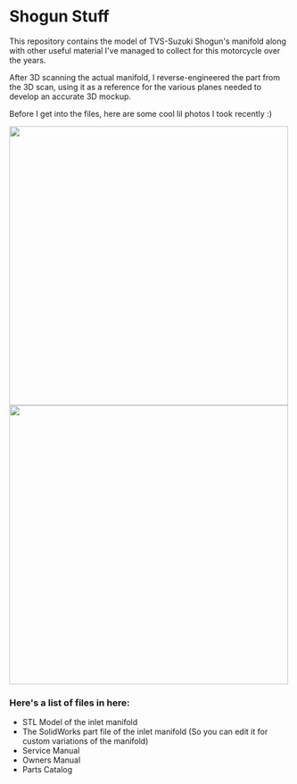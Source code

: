 # Shogun Stuff
This repository contains the model of TVS-Suzuki Shogun's manifold along with other useful material I've managed to collect for this motorcycle over the years. 

After 3D scanning the actual manifold, I reverse-engineered the part from the 3D scan, using it as a reference for the various planes needed to develop an accurate 3D mockup.

Before I get into the files, here are some cool lil photos I took recently :)


<p float="left">
  <img src="https://github.com/CraftyCranberry/Shogun_Stuff/assets/82392157/e0adf550-0a47-4f59-9c3e-adc5d2461fa4" width="500" />
  <img src="https://github.com/CraftyCranberry/Shogun_Stuff/assets/82392157/2b55c31d-403a-4fbd-9a3a-860fd45f0554" width="500" /> 
</p>



### Here's a list of files in here:
- STL Model of the inlet manifold
- The SolidWorks part file of the inlet manifold (So you can edit it for custom variations of the manifold)
- Service Manual
- Owners Manual
- Parts Catalog
